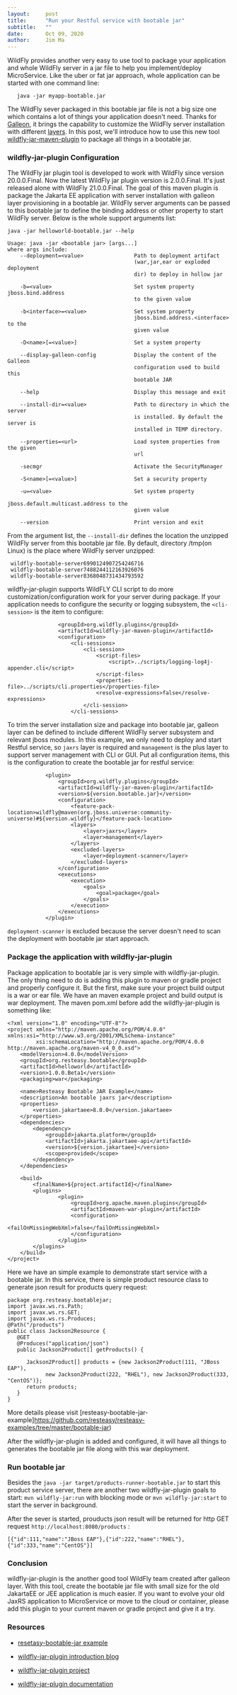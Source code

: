 ```yaml
---
layout:     post
title:      "Run your Restful service with bootable jar"
subtitle:   ""
date:       Oct 09, 2020
author:     Jim Ma
---
```


WildFly provides another very easy to use tool to package your application and whole WildFly server in a jar file to help you implement/deploy MicroService. Like the uber or fat jar approach, whole application can be started with one command line:
```
   java -jar myapp-bootable.jar
```
The WildFly sever packaged in this bootable jar file is not a big size one which contains a lot of things your application doesn't need. Thanks for [Galleon](https://docs.wildfly.org/galleon/), it brings the capability to customize the WildFly server installation with different [layers](https://docs.wildfly.org/20/Admin_Guide.html#defined-galleon-layers). In this post, we'll introduce how to use this new tool [wildfly-jar-maven-plugin](https://github.com/wildfly-extras/wildfly-jar-maven-plugin) to package all things in a bootable jar.

### wildfly-jar-plugin Configuration

The WildFly jar plugin tool is developed to work with WildFly since version 20.0.0.Final. Now the latest WildFly jar plugin version is 2.0.0.Final. It's just released alone with WildFly 21.0.0.Final. The goal of this maven plugin is package the Jakarta EE application with server installation with galleon layer provisioning in a bootable jar. WildFly server arguments can be passed to this bootable jar to define the binding address or other property to start WildFly server. Below is the whole support arguments list:
```
java -jar helloworld-bootable.jar --help

Usage: java -jar <bootable jar> [args...]
where args include:
    --deployment=<value>                Path to deployment artifact 
                                        (war,jar,ear or exploded deployment 
                                        dir) to deploy in hollow jar

    -b=<value>                          Set system property jboss.bind.address 
                                        to the given value

    -b<interface>=<value>               Set system property 
                                        jboss.bind.address.<interface> to the 
                                        given value

    -D<name>[=<value>]                  Set a system property

    --display-galleon-config            Display the content of the Galleon 
                                        configuration used to build this 
                                        bootable JAR

    --help                              Display this message and exit

    --install-dir=<value>               Path to directory in which the server 
                                        is installed. By default the server is 
                                        installed in TEMP directory.

    --properties=<url>                  Load system properties from the given 
                                        url

    -secmgr                             Activate the SecurityManager

    -S<name>[=<value>]                  Set a security property

    -u=<value>                          Set system property 
                                        jboss.default.multicast.address to the 
                                        given value

    --version                           Print version and exit
```
From the argument list, the ```--install-dir``` defines the location the unzipped WildFly server from this bootable jar file. By default, directory /tmp(on Linux) is the place where WildFly server unzipped:
```
 wildfly-bootable-server6990124907254246716
 wildfly-bootable-server7488244112163926076
 wildfly-bootable-server8368048731434793592
```

wildfly-jar-plugin supports WildFLY CLI script to do more customization/configuration work for your server during package. If your application needs to configure the security or logging subsystem, the ```<cli-session>``` is the item to configure:
```
                <groupId>org.wildfly.plugins</groupId>
                <artifactId>wildfly-jar-maven-plugin</artifactId>
                <configuration>
                    <cli-sessions>
                        <cli-session>
                            <script-files>
                                <script>../scripts/logging-log4j-appender.cli</script>
                            </script-files>
                            <properties-file>../scripts/cli.properties</properties-file>
                            <resolve-expressions>false</resolve-expressions>
                        </cli-session>
                    </cli-sessions>
``` 

To trim the server installation size and package into bootable jar, galleon layer can be defined to include different WildFly server subsystem and relevant jboss modules. In this example, we only need to deploy and start Restful service, so ```jaxrs``` layer is required and ```management``` is the plus layer to support server management with CLI or GUI. Put all configuration items, this is the configuration to create the bootable jar for restful service:
```
            <plugin>
                <groupId>org.wildfly.plugins</groupId>
                <artifactId>wildfly-jar-maven-plugin</artifactId>
                <version>${version.bootable.jar}</version>
                <configuration>
                    <feature-pack-location>wildfly@maven(org.jboss.universe:community-universe)#${version.wildfly}</feature-pack-location>
                    <layers>
                        <layer>jaxrs</layer>
                        <layer>management</layer>
                    </layers>
                    <excluded-layers>
                        <layer>deployment-scanner</layer>
                    </excluded-layers>
                </configuration>
                <executions>
                    <execution>
                        <goals>
                            <goal>package</goal>
                        </goals>
                    </execution>
                </executions>
            </plugin>
```
```deployment-scanner``` is excluded because the server doesn't need to scan the deployment with bootable jar start approach.  

### Package the application with wildfly-jar-plugin

Package application to bootable jar is very simple with wildfly-jar-plugin. The only thing need to do is adding this plugin to maven or gradle project and properly configure it. But the first, make sure your project build output is a war or ear file. We have an maven example project and build output is war deployment. 
The maven pom.xml before add the wildfly-jar-plugin is something like:
```
<?xml version="1.0" encoding="UTF-8"?>
<project xmlns="http://maven.apache.org/POM/4.0.0" xmlns:xsi="http://www.w3.org/2001/XMLSchema-instance"
         xsi:schemaLocation="http://maven.apache.org/POM/4.0.0 http://maven.apache.org/maven-v4_0_0.xsd">
    <modelVersion>4.0.0</modelVersion>
    <groupId>org.resteasy.bootable</groupId>
    <artifactId>helloworld</artifactId>
    <version>1.0.0.Beta1</version>
    <packaging>war</packaging>

    <name>Resteasy Bootable JAR Example</name>
    <description>An bootable jaxrs jar</description>
    <properties>
        <version.jakartaee>8.0.0</version.jakartaee>
    </properties>
    <dependencies>
        <dependency>
            <groupId>jakarta.platform</groupId>
            <artifactId>jakarta.jakartaee-api</artifactId>
            <version>${version.jakartaee}</version>
            <scope>provided</scope>
        </dependency>
    </dependencies>

    <build>
        <finalName>${project.artifactId}</finalName>
        <plugins>
                <plugin>
                    <groupId>org.apache.maven.plugins</groupId>
                    <artifactId>maven-war-plugin</artifactId>
                    <configuration>
                        <failOnMissingWebXml>false</failOnMissingWebXml>
                    </configuration>
                </plugin>
        </plugins>
    </build>
</project>
```
Here we have an simple example to demonstrate start service with a bootable jar. In this service, there is simple product resource class to generate json result for products query request:
```
package org.resteasy.bootablejar;
import javax.ws.rs.Path;
import javax.ws.rs.GET;
import javax.ws.rs.Produces;
@Path("/products")
public class Jackson2Resource {
   @GET
   @Produces("application/json")
   public Jackson2Product[] getProducts() {

      Jackson2Product[] products = {new Jackson2Product(111, "JBoss EAP"),
            new Jackson2Product(222, "RHEL"), new Jackson2Product(333, "CentOS")};
      return products;
   }
}
```
More details please visit [resteasy-bootable-jar-example]https://github.com/resteasy/resteasy-examples/tree/master/bootable-jar)

After the wildfly-jar-plugin is added and configured, it will have all things to generates the bootable jar file along with this war deployment. 

### Run bootable jar

Besides the ```java -jar target/products-runner-bootable.jar``` to start this product service server,  there are another two wildfly-jar-plugin goals to start: 
```mvn wildfly-jar:run``` with blocking mode or  ```mvn wildfly-jar:start``` to start the server in background.

After the sever is started, prouducts json result will be returned for http GET request ```http://localhost:8080/products``` :

```
[{"id":111,"name":"JBoss EAP"},{"id":222,"name":"RHEL"},{"id":333,"name":"CentOS"}]
```
### Conclusion

wildfly-jar-plugin is the another good tool WildFly team created after galleon layer. With this tool, create the bootable jar file with small size for the old JakartaEE or JEE application is much easier. If you want to evolve your old JaxRS application to MicroService or move to the cloud or container, please add this plugin to your current maven or gradle project and give it a try.

### Resources

* [resetasy-bootable-jar example](https://github.com/resteasy/resteasy-examples/tree/master/bootable-jar)

* [wildfly-jar-plugin introduction blog](https://www.wildfly.org/news/2020/06/18/Bootable-jar-Wildfly-20/)

* [wildfly-jar-plugin project](https://github.com/wildfly-extras/wildfly-jar-maven-plugin)

* [wildfly-jar-plugin documentation](https://github.com/wildfly-extras/wildfly-jar-maven-plugin/releases/download/2.0.0.Alpha4/index.html)


















